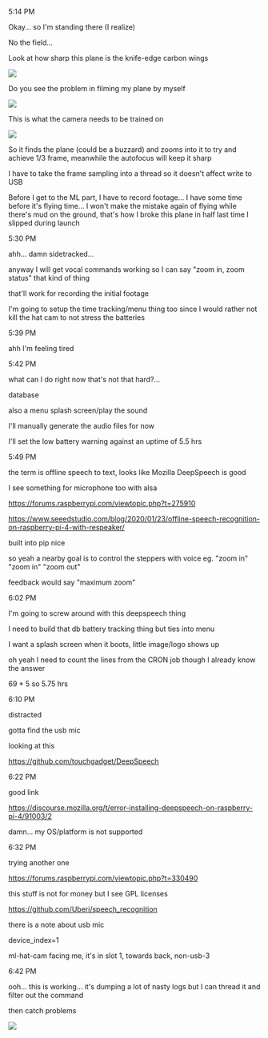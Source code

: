 5:14 PM

Okay... so I'm standing there (I realize)

No the field...

Look at how sharp this plane is the knife-edge carbon wings

<img src="../images/at-the-field.JPG"/>

Do you see the problem in filming my plane by myself

<img src="../images/too-far-away.JPG"/>

This is what the camera needs to be trained on

<img src="../images/training-example.JPG"/>

So it finds the plane (could be a buzzard) and zooms into it to try and achieve 1/3 frame, meanwhile the autofocus will keep it sharp

I have to take the frame sampling into a thread so it doesn't affect write to USB

Before I get to the ML part, I have to record footage... I have some time before it's flying time... I won't make the mistake again of flying while there's mud on the ground, that's how I broke this plane in half last time I slipped during launch

5:30 PM

ahh... damn sidetracked...

anyway I will get vocal commands working so I can say "zoom in, zoom status" that kind of thing

that'll work for recording the initial footage

I'm going to setup the time tracking/menu thing too since I would rather not kill the hat cam to not stress the batteries

5:39 PM

ahh I'm feeling tired

5:42 PM

what can I do right now that's not that hard?...

database

also a menu splash screen/play the sound

I'll manually generate the audio files for now

I'll set the low battery warning against an uptime of 5.5 hrs

5:49 PM

the term is offline speech to text, looks like Mozilla DeepSpeech is good

I see something for microphone too with alsa

https://forums.raspberrypi.com/viewtopic.php?t=275910

https://www.seeedstudio.com/blog/2020/01/23/offline-speech-recognition-on-raspberry-pi-4-with-respeaker/

built into pip nice

so yeah a nearby goal is to control the steppers with voice eg. "zoom in" "zoom in" "zoom out"

feedback would say "maximum zoom"

6:02 PM

I'm going to screw around with this deepspeech thing

I need to build that db battery tracking thing but ties into menu

I want a splash screen when it boots, little image/logo shows up

oh yeah I need to count the lines from the CRON job though I already know the answer

69 * 5 so 5.75 hrs

6:10 PM

distracted

gotta find the usb mic

looking at this

https://github.com/touchgadget/DeepSpeech

6:22 PM

good link

https://discourse.mozilla.org/t/error-installing-deepspeech-on-raspberry-pi-4/91003/2

damn... my OS/platform is not supported

6:32 PM

trying another one

https://forums.raspberrypi.com/viewtopic.php?t=330490

this stuff is not for money but I see GPL licenses

https://github.com/Uberi/speech_recognition

there is a note about usb mic

device_index=1

ml-hat-cam facing me, it's in slot 1, towards back, non-usb-3

6:42 PM

ooh... this is working... it's dumping a lot of nasty logs but I can thread it and filter out the command

then catch problems

<img src="../images/banana-stt.JPG"/>

